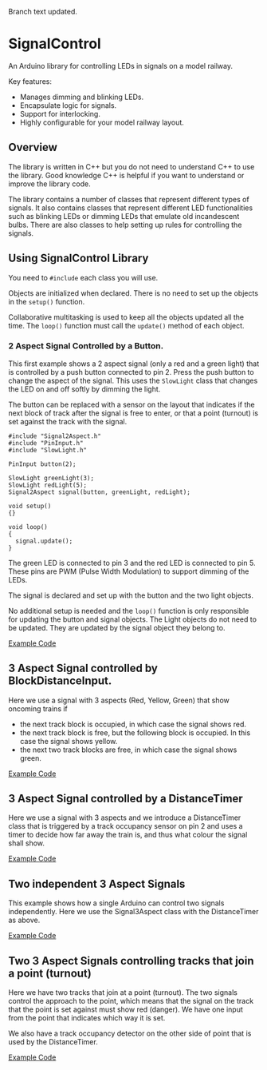 Branch text updated.

# SignalControl
An Arduino library for controlling LEDs in signals on a model railway.

Key features:
* Manages dimming and blinking LEDs.
* Encapsulate logic for signals.
* Support for interlocking.
* Highly configurable for your model railway layout.

## Overview 

The library is written in C++ but you do not need to understand C++ to use the library.
Good knowledge C++ is helpful if you want to understand or improve the library code.

The library contains a number of classes that represent different types
of signals. 
It also contains classes that represent different LED functionalities such
as blinking LEDs or dimming LEDs that emulate old incandescent bulbs.
There are also classes to help setting up rules for controlling the signals.

## Using SignalControl Library

You need to ```#include``` each class you will use.

Objects are initialized when declared. 
There is no need to set up the objects in the ```setup()``` function.

Collaborative multitasking is used to keep all the objects updated all
the time.
The ```loop()``` function must call the ```update()``` method of each object.

### 2 Aspect Signal Controlled by a Button.

This first example shows a 2 aspect signal (only a red and a green light)
that is controlled by a push button connected to pin 2. 
Press the push button to change the aspect of the signal.
This uses the ```SlowLight``` class that changes the LED on and off 
softly by dimming the light.

The button can be replaced with a sensor on the layout that indicates
if the next block of track after the signal is free to enter, or
that a point (turnout) is set against the track with the signal. 

```
#include "Signal2Aspect.h"
#include "PinInput.h"
#include "SlowLight.h"

PinInput button(2);

SlowLight greenLight(3);
SlowLight redLight(5);
Signal2Aspect signal(button, greenLight, redLight);

void setup()
{}

void loop()
{
  signal.update();
}
```
The green LED is connected to pin 3 and the red LED is connected to pin 5.
These pins are PWM (Pulse Width Modulation) to support dimming of the LEDs.

The signal is declared and set up with the button and the two light objects.

No additional setup is needed and the ```loop()``` function is only
responsible for updating the button and signal objects. 
The Light objects do not need to be updated. 
They are updated by the signal object they belong to.

[Example Code](examples/Signal2AspectWithButton/Signal2AspectWithButton.ino)

## 3 Aspect Signal controlled by BlockDistanceInput.

Here we use a signal with 3 aspects (Red, Yellow, Green) that show oncoming
trains if
 * the next track block is occupied, in which case the signal shows red.
 * the next track block is free, but the following block is occupied.
   In this case the signal shows yellow.
 * the next two track blocks are free, in which case the signal shows green.
 
[Example Code](examples/Signal3AspectWithBlockDistanceInput/Signal3AspectWithBlockDistanceInput.ino)

## 3 Aspect Signal controlled by a DistanceTimer

Here we use a signal with 3 aspects and we introduce
a DistanceTimer class that is triggered by a track occupancy sensor on pin 2
and uses a timer to decide how far away the train is, and thus what 
colour the signal shall show.
 
[Example Code](examples/Signal3AspectWithDistanceTimer/Signal3AspectWithDistanceTimer.ino)

## Two independent 3 Aspect Signals

This example shows how a single Arduino can control two signals independently.
Here we use the Signal3Aspect class with the DistanceTimer as above.

[Example Code](examples/TwoIndependentSignal3Aspect/TwoIndependentSignal3Aspect.ino)

## Two 3 Aspect Signals controlling tracks that join a point (turnout)

Here we have two tracks that join at a point (turnout). 
The two signals control the approach to the point, which means that the
signal on the track that the point is set against must show red (danger).
We have one input from the point that indicates which way it is set.

We also have a track occupancy detector on the other side of point that
is used by the DistanceTimer.

[Example Code](examples/TwoSignal3AspectJoiningPoint/TwoSignal3AspectJoiningPoint.ino)
